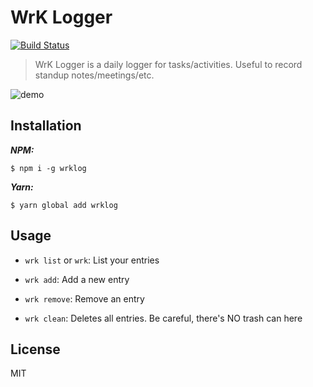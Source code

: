 # WrK Logger

[![Build Status](https://travis-ci.org/djalmaaraujo/WrK.svg?branch=master)](https://travis-ci.org/djalmaaraujo/wrk)

> WrK Logger is a daily logger for tasks/activities. Useful to record standup notes/meetings/etc.

![demo](http://g.recordit.co/apNxRXUI4J.gif)

## Installation

***NPM:***

```
$ npm i -g wrklog
```

***Yarn:***

```
$ yarn global add wrklog
```

## Usage
 - `wrk list` or `wrk`: List your entries

 - `wrk add`: Add a new entry

 - `wrk remove`: Remove an entry

 - `wrk clean`: Deletes all entries. Be careful, there's NO trash can here

## License

MIT
